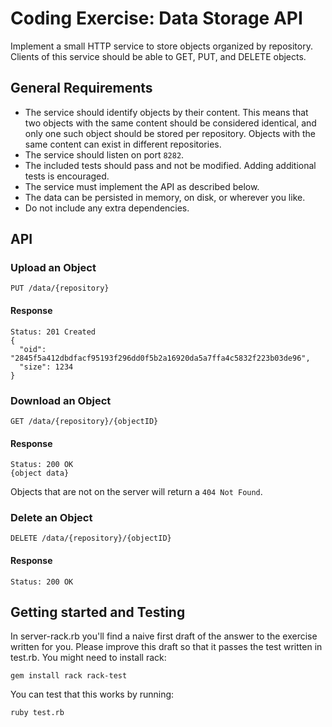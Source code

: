 # Coding Exercise: Data Storage API

Implement a small HTTP service to store objects organized by repository.
Clients of this service should be able to GET, PUT, and DELETE objects.

## General Requirements

- The service should identify objects by their content. This means that two objects with the same content should be considered identical, and only one such object should be stored per repository. Objects with the same content can exist in different repositories.
- The service should listen on port `8282`.
- The included tests should pass and not be modified. Adding additional tests is encouraged.
- The service must implement the API as described below.
- The data can be persisted in memory, on disk, or wherever you like.
- Do not include any extra dependencies.

## API

### Upload an Object

```
PUT /data/{repository}
```

#### Response

```
Status: 201 Created
{
  "oid": "2845f5a412dbdfacf95193f296dd0f5b2a16920da5a7ffa4c5832f223b03de96",
  "size": 1234
}
```

### Download an Object

```
GET /data/{repository}/{objectID}
```

#### Response

```
Status: 200 OK
{object data}
```

Objects that are not on the server will return a `404 Not Found`.

### Delete an Object

```
DELETE /data/{repository}/{objectID}
```

#### Response

```
Status: 200 OK
```

## Getting started and Testing

In server-rack.rb you'll find a naive first draft of the answer to the exercise written for you. Please improve this draft so that it passes the test written in test.rb. You might need to install rack:

```
gem install rack rack-test
```

You can test that this works by running:

```
ruby test.rb
```
